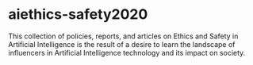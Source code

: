 # aiethics-safety2020
This collection of policies, reports, and articles on Ethics and Safety in Artificial Intelligence is the result of a desire to learn the landscape of influencers in Artificial Intelligence technology and its impact on society.
